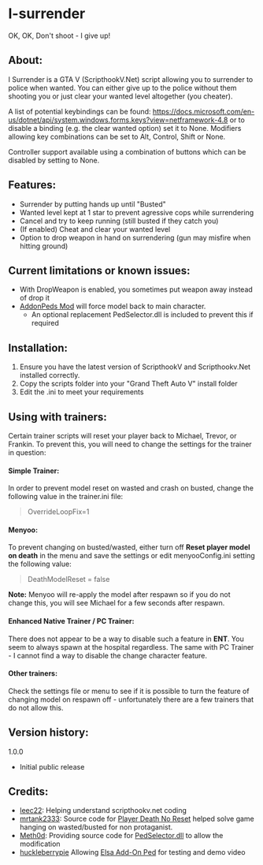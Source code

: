 # I-surrender
OK, OK, Don't shoot - I give up!

## About: ##

I Surrender is a GTA V (ScripthookV.Net) script allowing you to surrender to police when wanted. 
You can either give up to the police without them shooting you or just clear your wanted level altogether (you cheater). 

A list of potential keybindings can be found: https://docs.microsoft.com/en-us/dotnet/api/system.windows.forms.keys?view=netframework-4.8 or to disable a binding (e.g. the clear wanted option) set it to None. Modifiers allowing key combinations can be set to Alt, Control, Shift or None.

Controller support available using a combination of buttons which can be disabled by setting to None. 

## Features: ##

- Surrender by putting hands up until "Busted"
- Wanted level kept at 1 star to prevent agressive cops while surrendering
- Cancel and try to keep running (still busted if they catch you)
- (If enabled) Cheat and clear your wanted level
- Option to drop weapon in hand on surrendering (gun may misfire when hitting ground)

## Current limitations or known issues: ##

- With DropWeapon is enabled, you sometimes put weapon away instead of drop it
- [AddonPeds Mod](https://www.gta5-mods.com/scripts/addonpeds-asi-pedselector) will force model back to main character.
  - An optional replacement PedSelector.dll is included to prevent this if required


## Installation: ##

1. Ensure you have the latest version of ScripthookV and Scripthookv.Net installed correctly.
2. Copy the scripts folder into your "Grand Theft Auto V" install folder
3. Edit the .ini to meet your requirements

## Using with trainers: ##
Certain trainer scripts will reset your player back to Michael, Trevor, or Frankin. To prevent this, you will need to change the settings for the trainer in question: 

#### Simple Trainer: ####
In order to prevent model reset on wasted and crash on busted, change the following value in the trainer.ini file: 
> OverrideLoopFix=1

#### Menyoo: ####
To prevent changing on busted/wasted, either turn off **Reset player model on death** in the menu and save the settings or edit menyooConfig.ini setting the following value: 
> DeathModelReset = false

**Note:** Menyoo will re-apply the model after respawn so if you do not change this, you will see Michael for a few seconds after  respawn.

#### Enhanced Native Trainer / PC Trainer: ####
There does not appear to be a way to disable such a feature in **ENT**. You seem to always spawn at the hospital regardless. The same with PC Trainer - I cannot find a way to disable the change character feature.  

#### Other trainers: ####
Check the settings file or menu to see if it is possible to turn the feature of changing model on respawn off - unfortunately there are a few trainers that do not allow this. 

## Version history: ## 

1.0.0 
- Initial public release

## Credits: ## 
- [leec22](https://gtaforums.com/profile/1170715-leec22): Helping understand scripthookv.net coding
- [mrtank2333](https://github.com/mrtank2333): Source code for [Player Death No Reset](https://github.com/mrtank2333/Player-Death-No-Reset-Model-Source-code) helped solve game hanging on wasted/busted for non protaganist. 
- [Meth0d](https://www.gta5-mods.com/users/Meth0d): Providing source code for [PedSelector.dll](https://www.gta5-mods.com/scripts/addonpeds-asi-pedselector) to allow the modification
- [huckleberrypie](https://www.gta5-mods.com/users/huckleberrypie) Allowing [Elsa Add-On Ped](https://www.gta5-mods.com/player/elsa-of-arendelle-frozen-ii-addon-streamed-ped) for testing and demo video
